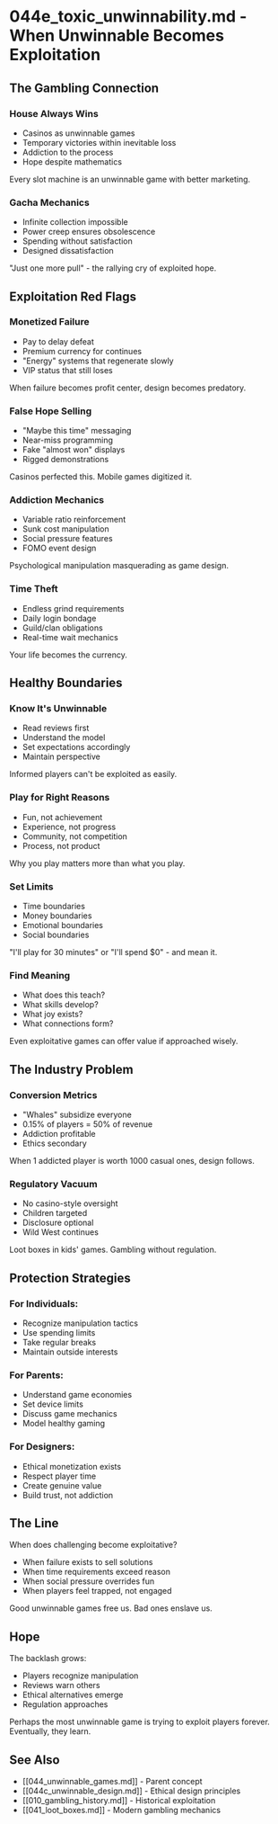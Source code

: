 # 044e_toxic_unwinnability.md - When Unwinnable Becomes Exploitation

## The Gambling Connection

### House Always Wins
- Casinos as unwinnable games
- Temporary victories within inevitable loss
- Addiction to the process
- Hope despite mathematics

Every slot machine is an unwinnable game with better marketing.

### Gacha Mechanics
- Infinite collection impossible
- Power creep ensures obsolescence  
- Spending without satisfaction
- Designed dissatisfaction

"Just one more pull" - the rallying cry of exploited hope.

## Exploitation Red Flags

### Monetized Failure
- Pay to delay defeat
- Premium currency for continues
- "Energy" systems that regenerate slowly
- VIP status that still loses

When failure becomes profit center, design becomes predatory.

### False Hope Selling
- "Maybe this time" messaging
- Near-miss programming
- Fake "almost won" displays
- Rigged demonstrations

Casinos perfected this. Mobile games digitized it.

### Addiction Mechanics
- Variable ratio reinforcement
- Sunk cost manipulation
- Social pressure features
- FOMO event design

Psychological manipulation masquerading as game design.

### Time Theft
- Endless grind requirements
- Daily login bondage
- Guild/clan obligations
- Real-time wait mechanics

Your life becomes the currency.

## Healthy Boundaries

### Know It's Unwinnable
- Read reviews first
- Understand the model
- Set expectations accordingly
- Maintain perspective

Informed players can't be exploited as easily.

### Play for Right Reasons
- Fun, not achievement
- Experience, not progress
- Community, not competition
- Process, not product

Why you play matters more than what you play.

### Set Limits
- Time boundaries
- Money boundaries
- Emotional boundaries
- Social boundaries

"I'll play for 30 minutes" or "I'll spend $0" - and mean it.

### Find Meaning
- What does this teach?
- What skills develop?
- What joy exists?
- What connections form?

Even exploitative games can offer value if approached wisely.

## The Industry Problem

### Conversion Metrics
- "Whales" subsidize everyone
- 0.15% of players = 50% of revenue
- Addiction profitable
- Ethics secondary

When 1 addicted player is worth 1000 casual ones, design follows.

### Regulatory Vacuum
- No casino-style oversight
- Children targeted
- Disclosure optional
- Wild West continues

Loot boxes in kids' games. Gambling without regulation.

## Protection Strategies

### For Individuals:
- Recognize manipulation tactics
- Use spending limits
- Take regular breaks
- Maintain outside interests

### For Parents:
- Understand game economies
- Set device limits
- Discuss game mechanics
- Model healthy gaming

### For Designers:
- Ethical monetization exists
- Respect player time
- Create genuine value
- Build trust, not addiction

## The Line

When does challenging become exploitative?
- When failure exists to sell solutions
- When time requirements exceed reason
- When social pressure overrides fun
- When players feel trapped, not engaged

Good unwinnable games free us. Bad ones enslave us.

## Hope

The backlash grows:
- Players recognize manipulation
- Reviews warn others
- Ethical alternatives emerge
- Regulation approaches

Perhaps the most unwinnable game is trying to exploit players forever. Eventually, they learn.

## See Also
- [[044_unwinnable_games.md]] - Parent concept
- [[044c_unwinnable_design.md]] - Ethical design principles
- [[010_gambling_history.md]] - Historical exploitation
- [[041_loot_boxes.md]] - Modern gambling mechanics